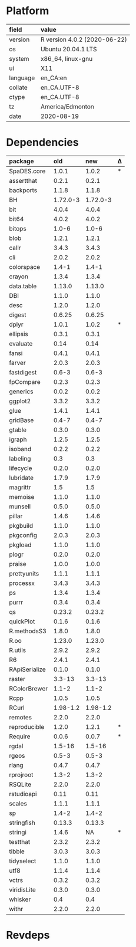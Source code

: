 # Platform

|field    |value                        |
|:--------|:----------------------------|
|version  |R version 4.0.2 (2020-06-22) |
|os       |Ubuntu 20.04.1 LTS           |
|system   |x86_64, linux-gnu            |
|ui       |X11                          |
|language |en_CA:en                     |
|collate  |en_CA.UTF-8                  |
|ctype    |en_CA.UTF-8                  |
|tz       |America/Edmonton             |
|date     |2020-08-19                   |

# Dependencies

|package       |old      |new      |Δ  |
|:-------------|:--------|:--------|:--|
|SpaDES.core   |1.0.1    |1.0.2    |*  |
|assertthat    |0.2.1    |0.2.1    |   |
|backports     |1.1.8    |1.1.8    |   |
|BH            |1.72.0-3 |1.72.0-3 |   |
|bit           |4.0.4    |4.0.4    |   |
|bit64         |4.0.2    |4.0.2    |   |
|bitops        |1.0-6    |1.0-6    |   |
|blob          |1.2.1    |1.2.1    |   |
|callr         |3.4.3    |3.4.3    |   |
|cli           |2.0.2    |2.0.2    |   |
|colorspace    |1.4-1    |1.4-1    |   |
|crayon        |1.3.4    |1.3.4    |   |
|data.table    |1.13.0   |1.13.0   |   |
|DBI           |1.1.0    |1.1.0    |   |
|desc          |1.2.0    |1.2.0    |   |
|digest        |0.6.25   |0.6.25   |   |
|dplyr         |1.0.1    |1.0.2    |*  |
|ellipsis      |0.3.1    |0.3.1    |   |
|evaluate      |0.14     |0.14     |   |
|fansi         |0.4.1    |0.4.1    |   |
|farver        |2.0.3    |2.0.3    |   |
|fastdigest    |0.6-3    |0.6-3    |   |
|fpCompare     |0.2.3    |0.2.3    |   |
|generics      |0.0.2    |0.0.2    |   |
|ggplot2       |3.3.2    |3.3.2    |   |
|glue          |1.4.1    |1.4.1    |   |
|gridBase      |0.4-7    |0.4-7    |   |
|gtable        |0.3.0    |0.3.0    |   |
|igraph        |1.2.5    |1.2.5    |   |
|isoband       |0.2.2    |0.2.2    |   |
|labeling      |0.3      |0.3      |   |
|lifecycle     |0.2.0    |0.2.0    |   |
|lubridate     |1.7.9    |1.7.9    |   |
|magrittr      |1.5      |1.5      |   |
|memoise       |1.1.0    |1.1.0    |   |
|munsell       |0.5.0    |0.5.0    |   |
|pillar        |1.4.6    |1.4.6    |   |
|pkgbuild      |1.1.0    |1.1.0    |   |
|pkgconfig     |2.0.3    |2.0.3    |   |
|pkgload       |1.1.0    |1.1.0    |   |
|plogr         |0.2.0    |0.2.0    |   |
|praise        |1.0.0    |1.0.0    |   |
|prettyunits   |1.1.1    |1.1.1    |   |
|processx      |3.4.3    |3.4.3    |   |
|ps            |1.3.4    |1.3.4    |   |
|purrr         |0.3.4    |0.3.4    |   |
|qs            |0.23.2   |0.23.2   |   |
|quickPlot     |0.1.6    |0.1.6    |   |
|R.methodsS3   |1.8.0    |1.8.0    |   |
|R.oo          |1.23.0   |1.23.0   |   |
|R.utils       |2.9.2    |2.9.2    |   |
|R6            |2.4.1    |2.4.1    |   |
|RApiSerialize |0.1.0    |0.1.0    |   |
|raster        |3.3-13   |3.3-13   |   |
|RColorBrewer  |1.1-2    |1.1-2    |   |
|Rcpp          |1.0.5    |1.0.5    |   |
|RCurl         |1.98-1.2 |1.98-1.2 |   |
|remotes       |2.2.0    |2.2.0    |   |
|reproducible  |1.2.0    |1.2.1    |*  |
|Require       |0.0.6    |0.0.7    |*  |
|rgdal         |1.5-16   |1.5-16   |   |
|rgeos         |0.5-3    |0.5-3    |   |
|rlang         |0.4.7    |0.4.7    |   |
|rprojroot     |1.3-2    |1.3-2    |   |
|RSQLite       |2.2.0    |2.2.0    |   |
|rstudioapi    |0.11     |0.11     |   |
|scales        |1.1.1    |1.1.1    |   |
|sp            |1.4-2    |1.4-2    |   |
|stringfish    |0.13.3   |0.13.3   |   |
|stringi       |1.4.6    |NA       |*  |
|testthat      |2.3.2    |2.3.2    |   |
|tibble        |3.0.3    |3.0.3    |   |
|tidyselect    |1.1.0    |1.1.0    |   |
|utf8          |1.1.4    |1.1.4    |   |
|vctrs         |0.3.2    |0.3.2    |   |
|viridisLite   |0.3.0    |0.3.0    |   |
|whisker       |0.4      |0.4      |   |
|withr         |2.2.0    |2.2.0    |   |

# Revdeps

